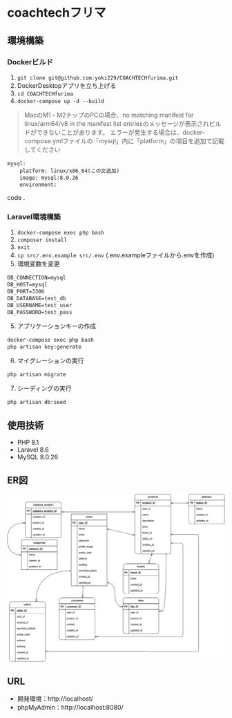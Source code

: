 # coachtechフリマ



## 環境構築

### Dockerビルド

1. `git clone git@github.com:yoki229/COACHTECHfurima.git`
2. DockerDesktopアプリを立ち上げる
3. `cd COACHTECHfurima`
4. `docker-compose up -d --build`

> MacのM1・M2チップのPCの場合、no matching manifest for linux/arm64/v8 in the manifest list entriesのメッセージが表示されビルドができないことがあります。 エラーが発生する場合は、docker-compose.ymlファイルの「mysql」内に「platform」の項目を追加で記載してください
```
mysql:
    platform: linux/x86_64(この文追加)
    image: mysql:8.0.26
    environment:
```
code .
### Laravel環境構築

1. `docker-compose exec php bash`
2. `composer install`
3. `exit`
4. `cp src/.env.example src/.env`
   (.env.exampleファイルから.envを作成)
5. 環境変数を変更
```
DB_CONNECTION=mysql
DB_HOST=mysql
DB_PORT=3306
DB_DATABASE=test_db
DB_USERNAME=test_user
DB_PASSWORD=test_pass
```
5. アプリケーションキーの作成
```
docker-compose exec php bash
php artisan key:generate
```
6. マイグレーションの実行
```
php artisan migrate
```
7. シーディングの実行
```
php artisan db:seed
```

## 使用技術

- PHP 8.1
- Laravel 8.6
- MySQL 8.0.26

## ER図

![ER図](readme-assets/table.drawio.png)


## URL

- 開発環境：http://localhost/
- phpMyAdmin：http://localhost:8080/
